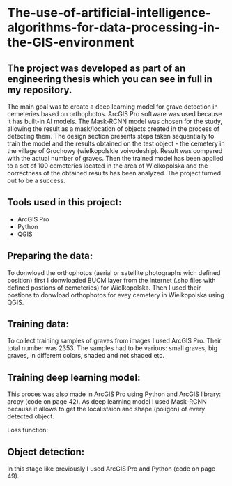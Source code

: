 # The-use-of-artificial-intelligence-algorithms-for-data-processing-in-the-GIS-environment
## The project was developed as part of an engineering thesis which you can see in full in my repository.
 
The main goal was to create a deep learning model for grave detection in cemeteries based on orthophotos. ArcGIS Pro software was used because it has built-in AI models. The Mask-RCNN model was chosen for the study, allowing the result as a mask/location of objects created in the process of detecting them. The design section presents steps taken sequentially to train the model and the results obtained on the test object - the cemetery in the village of Grochowy (wielkopolskie voivodeship). Result was compared with the actual number of graves. Then the trained model has been applied to a set of 100 cemeteries located in the area of Wielkopolska and the correctness of the obtained results has been analyzed. The project turned out to be a success.

## Tools used in this project:
- ArcGIS Pro
- Python
- QGIS

## Preparing the data:
To donwload the orthophotos (aerial or satellite photographs wich defined position) first I donwloaded BUCM layer from the Internet (.shp files with defined postions of cemeteries) for Wielkopolska. Then I used their postions to donwload orthophotos for evey cemetery in Wielkopolska using QGIS.
 
## Training data:
To collect training samples of graves from images I used ArcGIS Pro. Their total number was 2353. The samples had to be various: small graves, big graves, in different colors, shaded and not shaded etc. 

## Training deep learning model:
This proces was also made in ArcGIS Pro using Python and ArcGIS library: arcpy (code on page 42). As deep learning model I used Mask-RCNN because it allows to get the localistaion and shape (poligon) of every detected object.

Loss function:

## Object detection:
In this stage like previously I used ArcGIS Pro and Python (code on page 49). 
